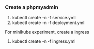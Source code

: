 ### Create a phpmyadmin

1. kubectl create -n <namespace> -f service.yml
2. kubectl create -n <namespace> -f deployment.yml

For minikube experiment, create a ingress

1. kubectl create -n <namespace> -f ingress.yml
